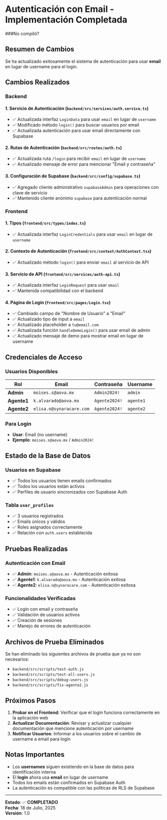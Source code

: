 # Autenticación con Email - Implementación Completada

###No compiló?

## Resumen de Cambios

Se ha actualizado exitosamente el sistema de autenticación para usar **email** en lugar de username para el login.

## Cambios Realizados

### Backend

#### 1. Servicio de Autenticación (`backend/src/services/auth.service.ts`)
- ✅ Actualizada interfaz `LoginData` para usar `email` en lugar de `username`
- ✅ Modificado método `login()` para buscar usuarios por email
- ✅ Actualizada autenticación para usar email directamente con Supabase

#### 2. Rutas de Autenticación (`backend/src/routes/auth.ts`)
- ✅ Actualizada ruta `/login` para recibir `email` en lugar de `username`
- ✅ Actualizado mensaje de error para mencionar "Email y contraseña"

#### 3. Configuración de Supabase (`backend/src/config/supabase.ts`)
- ✅ Agregado cliente administrativo `supabaseAdmin` para operaciones con clave de servicio
- ✅ Mantenido cliente anónimo `supabase` para autenticación normal

### Frontend

#### 1. Tipos (`frontend/src/types/index.ts`)
- ✅ Actualizada interfaz `LoginCredentials` para usar `email` en lugar de `username`

#### 2. Contexto de Autenticación (`frontend/src/context/AuthContext.tsx`)
- ✅ Actualizado método `login()` para enviar `email` al servicio de API

#### 3. Servicio de API (`frontend/src/services/auth-api.ts`)
- ✅ Actualizada interfaz `LoginRequest` para usar `email`
- ✅ Mantenida compatibilidad con el backend

#### 4. Página de Login (`frontend/src/pages/Login.tsx`)
- ✅ Cambiado campo de "Nombre de Usuario" a "Email"
- ✅ Actualizado tipo de input a `email`
- ✅ Actualizado placeholder a `tu@email.com`
- ✅ Actualizada función `handleDemoLogin()` para usar email de admin
- ✅ Actualizado mensaje de demo para mostrar email en lugar de username

## Credenciales de Acceso

### Usuarios Disponibles

| Rol | Email | Contraseña | Username |
|-----|-------|------------|----------|
| **Admin** | `moises.s@aova.mx` | `Admin2024!` | `admin` |
| **Agente1** | `k.alvarado@aova.mx` | `Agente2024!` | `agente1` |
| **Agente2** | `elisa.n@synaracare.com` | `Agente2024!` | `agente2` |

### Para Login
- **Usar**: Email (no username)
- **Ejemplo**: `moises.s@aova.mx` / `Admin2024!`

## Estado de la Base de Datos

### Usuarios en Supabase
- ✅ Todos los usuarios tienen emails confirmados
- ✅ Todos los usuarios están activos
- ✅ Perfiles de usuario sincronizados con Supabase Auth

### Tabla `user_profiles`
- ✅ 3 usuarios registrados
- ✅ Emails únicos y válidos
- ✅ Roles asignados correctamente
- ✅ Relación con `auth.users` establecida

## Pruebas Realizadas

### Autenticación con Email
- ✅ **Admin**: `moises.s@aova.mx` - Autenticación exitosa
- ✅ **Agente1**: `k.alvarado@aova.mx` - Autenticación exitosa  
- ✅ **Agente2**: `elisa.n@synaracare.com` - Autenticación exitosa

### Funcionalidades Verificadas
- ✅ Login con email y contraseña
- ✅ Validación de usuarios activos
- ✅ Creación de sesiones
- ✅ Manejo de errores de autenticación

## Archivos de Prueba Eliminados

Se han eliminado los siguientes archivos de prueba que ya no son necesarios:
- `backend/src/scripts/test-auth.js`
- `backend/src/scripts/test-all-users.js`
- `backend/src/scripts/debug-users.js`
- `backend/src/scripts/fix-agente2.js`

## Próximos Pasos

1. **Probar en el Frontend**: Verificar que el login funciona correctamente en la aplicación web
2. **Actualizar Documentación**: Revisar y actualizar cualquier documentación que mencione autenticación por username
3. **Notificar Usuarios**: Informar a los usuarios sobre el cambio de username a email para login

## Notas Importantes

- Los **usernames** siguen existiendo en la base de datos para identificación interna
- El **login** ahora usa **email** en lugar de username
- Todos los emails están confirmados en Supabase Auth
- La autenticación es compatible con las políticas de RLS de Supabase

---

**Estado**: ✅ **COMPLETADO**  
**Fecha**: 18 de Julio, 2025  
**Versión**: 1.0 